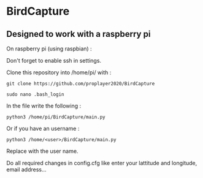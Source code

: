 # BirdCapture
## Designed to work with a raspberry pi
On raspberry pi (using raspbian) :

Don't forget to enable ssh in settings.

Clone this repository into /home/pi/ with :

```git clone https://github.com/proplayer2020/BirdCapture```

```sudo nano .bash_login```

In the file write the following : 

```python3 /home/pi/BirdCapture/main.py```

Or if you have an username :

```python3 /home/<user>/BirdCapture/main.py```

Replace <user> with the user name.

Do all required changes in config.cfg like enter your lattitude and longitude, email address...

